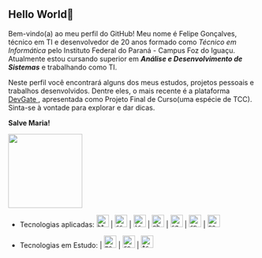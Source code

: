 ## Hello World🫡

Bem-vindo(a) ao meu perfil do GitHub! Meu nome é Felipe Gonçalves, técnico em TI e desenvolvedor de 20 anos formado como *Técnico em Informática* pelo Instituto Federal do Paraná - Campus Foz do Iguaçu. Atualmente estou cursando superior em ***Análise e Desenvolvimento de Sistemas*** e trabalhando como TI. 

Neste perfil você encontrará alguns dos meus estudos, projetos pessoais e trabalhos desenvolvidos. Dentre eles, o mais recente é a plataforma <a href="https://github.com/DevGateOficial/"> DevGate </a>, apresentada como Projeto Final de Curso(uma espécie de TCC). Sinta-se à vontade para explorar e dar dicas.

**Salve Maria!**

<img width= "150px" src="https://user-images.githubusercontent.com/98662238/224462798-248d6e22-3847-4c67-9a54-b09e3a59709d.gif">

- Tecnologias aplicadas:
  <code><img height="25" alt="html" src="https://cdn-icons-png.flaticon.com/512/732/732212.png"></code>
| <code><img height="25" alt="css" src="https://cdn-icons-png.flaticon.com/512/732/732190.png"></code>
| <code><img height="25" alt="js" src="https://cdn-icons-png.flaticon.com/512/5968/5968292.png"></code>
| <code><img height="25" alt="php" src="https://cdn-icons-png.flaticon.com/512/919/919830.png"></code>
| <code><img height="25" alt="sql" src="https://cdn-icons-png.flaticon.com/512/2306/2306173.png"></code>
| <code><img height="25" alt="cpp" src="https://cdn-icons-png.flaticon.com/512/6132/6132222.png"></code>
| <code><img height="25" alt="nodejs" src="https://cdn-icons-png.flaticon.com/512/5968/5968322.png"></code>

- Tecnologias em Estudo:
| <code><img height="25" alt="mongodb" src="https://img.icons8.com/color/512/mongodb.png"></code>
| <code><img height="25" alt="react" src="https://cdn-icons-png.flaticon.com/512/919/919851.png"></code>
| <code><img height="25" alt="ts" src="https://cdn-icons-png.flaticon.com/512/5968/5968381.png"></code>

